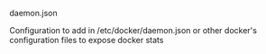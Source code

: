 daemon.json

Configuration to add in /etc/docker/daemon.json or other docker's configuration files to expose docker stats
